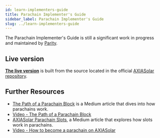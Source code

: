 ```yaml
---
id: learn-implementers-guide
title: Parachain Implementer's Guide
sidebar_label: Parachain Implementer's Guide
slug: ../learn-implementers-guide
---
```


The Parachain Implementer's Guide is still a significant work in progress and maintained by
[Parity](../general/glossary.md##parity-technologies).

## Live version

[**The live version**](https://w3f.github.io/parachain-implementers-guide/) is built from the source
located in the official
[AXIASolar repository](https://github.com/axia-tech/axiasolar/tree/master/roadmap/implementers-guide).

## Further Resources

- [The Path of a Parachain Block](https://medium.com/axiacoin.network/the-path-of-a-parachain-block-47d05765d7a)
  is a Medium article that dives into how parachains work.
- [Video - The Path of a Parachain Block](https://www.crowdcast.io/e/axiasolar-path-of-a-parachain-block?utm_source=profile&utm_medium=profile_web&utm_campaign=profile)
- [AXIASolar Parachain Slots](https://axiacoin.network/axiasolar-parachain-slots/), a Medium article
  that explores how slots work in parachains.
- [Video - How to become a parachain on AXIASolar](https://www.youtube.com/watch?v=fYc1yolanoE)
